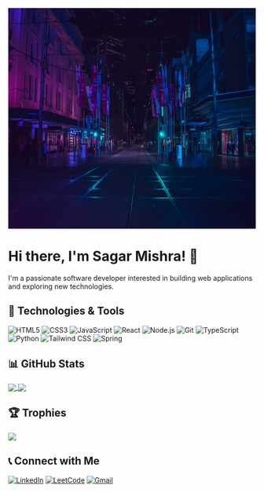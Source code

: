<div style="object-fit: cover;">
<img align="center" height=450 width="100%" align="center" src="https://github.com/sagarmish1234/sagarmish1234/blob/main/kevin-laminto-7PqRZK6rbaE-unsplash.jpg?raw=true" />
</div>

# Hi there, I'm Sagar Mishra! 👋

I'm a passionate software developer interested in building web applications and exploring new technologies.


## 💼 Technologies & Tools

![HTML5](https://img.shields.io/badge/HTML5-E34F26?style=flat&logo=html5&logoColor=white)
![CSS3](https://img.shields.io/badge/CSS3-2965f1?style=flat&logo=css3&logoColor=white)
![JavaScript](https://img.shields.io/badge/JavaScript-F7DF1E?style=flat&logo=javascript&logoColor=black)
![React](https://img.shields.io/badge/React-61DAFB?style=flat&logo=react&logoColor=black)
![Node.js](https://img.shields.io/badge/Node.js-339933?style=flat&logo=node.js&logoColor=white)
![Git](https://img.shields.io/badge/Git-F05032?style=flat&logo=git&logoColor=white)
![TypeScript](https://img.shields.io/badge/TypeScript-3178C6?style=flat&logo=typescript&logoColor=white)
![Python](https://img.shields.io/badge/Python-3776AB?style=flat&logo=python&logoColor=white)
![Tailwind CSS](https://img.shields.io/badge/Tailwind_CSS-38B2AC?style=flat&logo=tailwind-css&logoColor=white)
![Spring](https://img.shields.io/badge/Spring-6DB33F?style=flat&logo=spring&logoColor=white)


## 📊 GitHub Stats

<a href="https://github.com/anuraghazra/github-readme-stats">
  <img height=150 align="center" src="https://github-readme-stats.vercel.app/api?username=sagarmish1234&theme=radical" />
</a>
<a href="https://github.com/anuraghazra/convoychat">
  <img height=150 align="center" src="https://github-readme-stats.vercel.app/api/top-langs?username=sagarmish1234&theme=radical&layout=compact&langs_count=8&card_width=320" />
</a>


## 🏆 Trophies

<a href="https://github.com/ryo-ma/github-profile-trophy">
  <img height=100 align="center" src="https://github-profile-trophy.vercel.app/?username=sagarmish1234&theme=radical&rank=-C&row=1&column=5" />
</a>


## 📞 Connect with Me

[![LinkedIn](https://img.shields.io/badge/LinkedIn-Sagar%20Mishra-0077B5?style=flat&logo=linkedin)](https://www.linkedin.com/in/sagar-mishra-76b990198/)
[![LeetCode](https://img.shields.io/badge/LeetCode-sagarmish1234-FFA116?style=flat&logo=leetcode&logoColor=black)](https://leetcode.com/sagarmish1234/)
[![Gmail](https://img.shields.io/badge/Gmail-sagarmish1234%40gmail.com-D14836?style=flat&logo=gmail&logoColor=white)](mailto:sagarmish1234@gmail.com)
